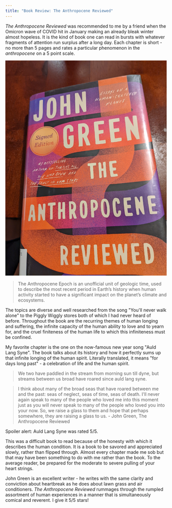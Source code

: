 ```yaml
---
title: "Book Review: The Anthropocene Reviewed"
---
```


*The Anthropocene Reviewed* was recommended to me by a friend when the Omicron wave of COVID hit in January making an already bleak winter almost hopeless. It is the kind of book one can read in bursts with whatever fragments of attention run surplus after a long day. Each chapter is short - no more than 5 pages and rates a particular phenomenon in the 
*anthropocene* on a 5 point scale. 

![Book Cover of The Anthropocene Reviewed](../images/anthropocene-reviewed.jpg)

>The Anthropocene Epoch is an unofficial unit of geologic time, used to describe the most recent period in Earth’s history when human activity started to have a significant impact on the planet’s climate and ecosystems.


The topics are diverse and well researched from the song "You'll never walk alone" to the Piggly Wiggly stores both of which I had never heard of before. Throughout the book are the recurring themes of human longing and suffering, the infinite capacity of the human ability to love and to yearn for, and the cruel finiteness of the human life to which this infiniteness must be confined.

My favorite chapter is the one on the now-famous new year song "Auld Lang Syne". The book talks about its history and how it perfectly sums up that infinite longing of the human spirit. Literally translated, it means "for days long past" - a celebration of life and the human spirit.

> We two have paddled in the stream from morning sun till dyne, 
> but streams between us broad have roared since auld lang syne.

> I think about many of the broad seas that have roared between me and the past: seas of neglect, seas of time, seas of death. I'll never again speak to many of the people who loved me into this moment just as you will never speak to many of the people who loved you into your now. So, we raise a glass to them and hope that perhaps somewhere, they are raising a glass to us. - John Green, The Anthropocene Reviewed

Spoiler alert: Auld Lang Syne was rated 5/5.

This was a difficult book to read because of the honesty with which it describes the human condition. It is a book to be savored and appreciated slowly, rather than flipped through. Almost every chapter made me sob but that may have been something to do with me rather than the book. To the average reader, be prepared for the moderate to severe pulling of your heart strings.

John Green is an excellent writer - he writes with the same clarity and conviction about heartbreak as he does about lawn grass and air conditioners. *The Anthropocene Reviewed* rummages through the rumpled assortment of human experiences in a manner that is simultaneously comical and reverent. I give it 5/5 stars!
